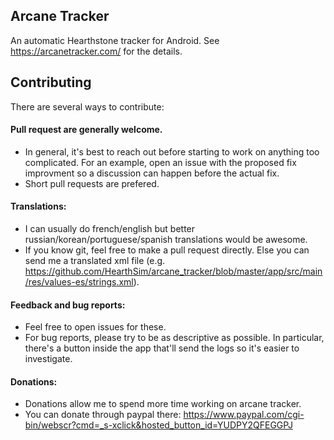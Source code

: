 ## Arcane Tracker 

An automatic Hearthstone tracker for Android. See https://arcanetracker.com/ for the details.


## Contributing

There are several ways to contribute:

#### Pull request are generally welcome. 
 * In general, it's best to reach out before starting to work on anything too complicated. For an example, open an issue with the proposed fix improvment so a discussion can happen before the actual fix. 
 * Short pull requests are prefered.
#### Translations: 
 * I can usually do french/english but better russian/korean/portuguese/spanish translations would be awesome. 
 * If you know git, feel free to make a pull request directly. Else you can send me a translated xml file (e.g. https://github.com/HearthSim/arcane_tracker/blob/master/app/src/main/res/values-es/strings.xml).
#### Feedback and bug reports:
 * Feel free to open issues for these.
 * For bug reports, please try to be as descriptive as possible. In particular, there's a button inside the app that'll send the logs so it's easier to investigate.
#### Donations:
 * Donations allow me to spend more time working on arcane tracker.
 * You can donate through paypal there: https://www.paypal.com/cgi-bin/webscr?cmd=_s-xclick&hosted_button_id=YUDPY2QFEGGPJ
